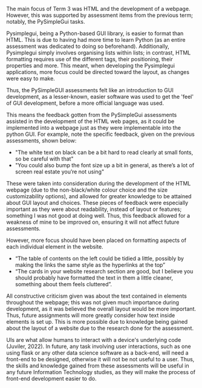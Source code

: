 The main focus of Term 3 was HTML and the development of a webpage. However, this was supported by assessment items from the previous term; notably, the PySimpleGui tasks.

Pysimplegui, being a Python-based GUI library, is easier to format than HTML. This is due to having had more time to learn Python (as an entire assessment was dedicated to doing so beforehand). Additionally, Pysimplegui simply involves organising lists within lists; in contrast, HTML formatting requires use of the different tags, their positioning, their properties and more. 
This meant, when developing the Pysimplegui applications, more focus could be directed toward the layout, as changes were easy to make.

Thus, the PySimpleGUI assessments felt like an introduction to GUI development, as a lesser-known, easier software was used to get the 'feel' of GUI development, before a more official language was used. 

This means the feedback gotten from the PySimpleGui assessments assisted in the development of the HTML web pages, as it could be implemented into a webpage just as they were implementable into the python GUI. For example, note the specific feedback, given on the previous assessments, shown below:

 - "The white text on black can be a bit hard to read clearly at small fonts, so be careful with that"
 - "You could also bump the font size up a bit in general, as there’s a lot of screen real estate you’re not using"

These were taken into consideration during the development of the HTML webpage (due to the non-black/white colour choice and the size customizability options), and allowed for greater knowledge to be attained about GUI layout and choices. These pieces of feedback were especially important as they were about readability, instead of layout or features; something I was not good at doing well. Thus, this feedback allowed for a weakness of mine to be improved on, ensuring it will not affect future assessments.

However, more focus should have been placed on formatting aspects of each individual element in the website.
 - “The table of contents on the left could be tidied a little, possibly by making the links the same style as the hyperlinks at the top”
 - “The cards in your website research section are good, but I believe you should probably have formatted the text in them a little cleaner, something about them feels cluttered”.

All constructive criticism given was about the text contained in elements throughout the webpage; this was not given much importance during development, as it was believed the overall layout would be more important. Thus, future assignments will more greatly consider how text inside elements is set up. This is more possible due to knowledge being gained about the layout of a website due to the research done for the assessment.

UIs are what allow humans to interact with a device's underlying code (Juviler, 2022). In future, any task involving user interactions, such as one using flask or any other data science software as a back-end, will need a front-end to be designed, otherwise it will not be not useful to a user. Thus, the skills and knowledge gained from these assessments will be useful in any future Information Technology studies, as they will make the process of front-end development easier to do.